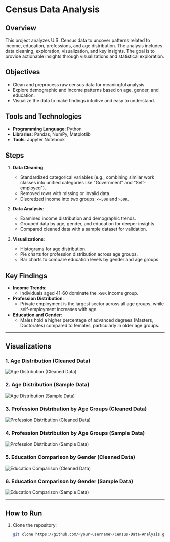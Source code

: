 # Census Data Analysis

## Overview
This project analyzes U.S. Census data to uncover patterns related to income, education, professions, and age distribution. The analysis includes data cleaning, exploration, visualization, and key insights. The goal is to provide actionable insights through visualizations and statistical exploration.

## Objectives
- Clean and preprocess raw census data for meaningful analysis.
- Explore demographic and income patterns based on age, gender, and education.
- Visualize the data to make findings intuitive and easy to understand.

## Tools and Technologies
- **Programming Language**: Python
- **Libraries**: Pandas, NumPy, Matplotlib
- **Tools**: Jupyter Notebook

## Steps
1. **Data Cleaning**:
   - Standardized categorical variables (e.g., combining similar work classes into unified categories like "Government" and "Self-employed").
   - Removed rows with missing or invalid data.
   - Discretized income into two groups: `<=50K` and `>50K`.

2. **Data Analysis**:
   - Examined income distribution and demographic trends.
   - Grouped data by age, gender, and education for deeper insights.
   - Compared cleaned data with a sample dataset for validation.

3. **Visualizations**:
   - Histograms for age distribution.
   - Pie charts for profession distribution across age groups.
   - Bar charts to compare education levels by gender and age groups.

## Key Findings
- **Income Trends**: 
  - Individuals aged 41-60 dominate the `>50K` income group.
- **Profession Distribution**: 
  - Private employment is the largest sector across all age groups, while self-employment increases with age.
- **Education and Gender**:
  - Males hold a higher percentage of advanced degrees (Masters, Doctorates) compared to females, particularly in older age groups.

---

## Visualizations

### 1. Age Distribution (Cleaned Data)
![Age Distribution (Cleaned Data)](images/Histogram_cd.png)

### 2. Age Distribution (Sample Data)
![Age Distribution (Sample Data)](images/Histogram_sd.png)

### 3. Profession Distribution by Age Groups (Cleaned Data)
![Profession Distribution (Cleaned Data)](images/PieChart_cd.png)

### 4. Profession Distribution by Age Groups (Sample Data)
![Profession Distribution (Sample Data)](images/PieChart_sd.png)

### 5. Education Comparison by Gender (Cleaned Data)
![Education Comparison (Cleaned Data)](images/barchart_cd.png)

### 6. Education Comparison by Gender (Sample Data)
![Education Comparison (Sample Data)](images/barchart_sd.png)

---

## How to Run

1. Clone the repository:
   ```bash
   git clone https://github.com/<your-username>/Census-Data-Analysis.git
